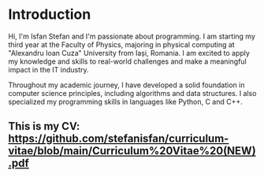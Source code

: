 # Introduction

Hi, I'm Isfan Stefan and I'm passionate about programming. I am starting my third year at the Faculty of Physics, majoring in physical computing at "Alexandru Ioan Cuza" University from Iași, Romania. I am excited to apply my knowledge and skills to real-world challenges and make a meaningful impact in the IT industry.

Throughout my academic journey, I have developed a solid foundation in computer science principles, including algorithms and data structures. I also specialized my programming skills in languages like Python, C and C++.

## This is my CV: https://github.com/stefanisfan/curriculum-vitae/blob/main/Curriculum%20Vitae%20(NEW).pdf
